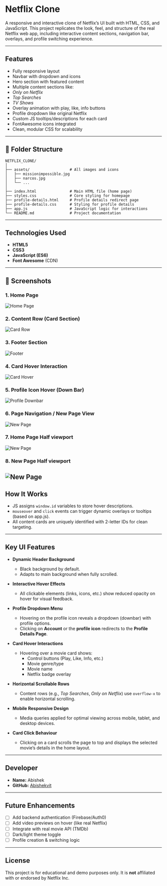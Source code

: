 # Netflix Clone

A responsive and interactive clone of Netflix’s UI built with HTML, CSS, and JavaScript. This project replicates the look, feel, and structure of the real Netflix web app, including interactive content sections, navigation bar, overlays, and profile switching experience.

---

## Features

-  Fully responsive layout
-  Navbar with dropdown and icons
-  Hero section with featured content
-  Multiple content sections like:
  - *Only on Netflix*
  - *Top Searches*
  - *TV Shows*
-  Overlay animation with play, like, info buttons
-  Profile dropdown like original Netflix
-  Custom JS tooltips/descriptions for each card
-  FontAwesome icons integrated
-  Clean, modular CSS for scalability

---

## 📁 Folder Structure
```
NETFLIX_CLONE/
│
├── assets/                  # All images and icons
│   ├── missionimpossible.jpg
│   ├── narcos.jpg
│   └── ...
│
├── index.html               # Main HTML file (home page)
├── styles.css               # Core styling for homepage
├── profile-details.html     # Profile details redirect page
├── profile-details.css      # Styling for profile details
├── app.js                   # JavaScript logic for interactions
└── README.md                # Project documentation
```

---

## Technologies Used

- **HTML5**  
- **CSS3**  
- **JavaScript (ES6)**  
- **Font Awesome** (CDN)
---

## 📸 Screenshots

###  1. Home Page
![Home Page](assets/one.png)

###  2. Content Row (Card Section)
![Card Row](assets/two.png)

###  3. Footer Section
![Footer](assets/three.png)

###  4. Card Hover Interaction
![Card Hover](assets/four.png)

###  5. Profile Icon Hover (Down Bar)
![Profile Downbar](assets/five.png)

###  6. Page Navigation / New Page View
![New Page](assets/six.png)

###  7. Home Page Half viewport
![New Page](assets/seven.png)

###  8. New Page Half viewport
![New Page](assets/eight.png)
---

## How It Works

- JS assigns `window.id` variables to store hover descriptions.
- `mouseover` and `click` events can trigger dynamic overlays or tooltips (based on app.js).
- All content cards are uniquely identified with 2-letter IDs for clean targeting.

---

## Key UI Features

- **Dynamic Header Background**  
  - Black background by default.  
  - Adapts to main background when fully scrolled.

- **Interactive Hover Effects**  
  - All clickable elements (links, icons, etc.) show reduced opacity on hover for visual feedback.

- **Profile Dropdown Menu**  
  - Hovering on the profile icon reveals a dropdown (downbar) with profile options.  
  - Clicking on **Account** or the **profile icon** redirects to the **Profile Details Page**.

- **Card Hover Interactions**  
  - Hovering over a movie card shows:  
    - Control buttons (Play, Like, Info, etc.)  
    - Movie genre/type  
    - Movie name  
    - Netflix badge overlay

- **Horizontal Scrollable Rows**  
  - Content rows (e.g., *Top Searches*, *Only on Netflix*) use `overflow-x` to enable horizontal scrolling.

- **Mobile Responsive Design**  
  - Media queries applied for optimal viewing across mobile, tablet, and desktop devices.

- **Card Click Behaviour**  
  - Clicking on a card scrolls the page to top and displays the selected movie’s details in the home layout.

---

##  Developer

- **Name:** Abishek  
- **GitHub:** [Abishekvit](https://github.com/Abishekvit)

---

##  Future Enhancements

- [ ] Add backend authentication (Firebase/Auth0)
- [ ] Add video previews on hover (like real Netflix)
- [ ] Integrate with real movie API (TMDb)
- [ ] Dark/light theme toggle
- [ ] Profile creation & switching logic

---

## License

This project is for educational and demo purposes only. It is **not** affiliated with or endorsed by Netflix Inc.
